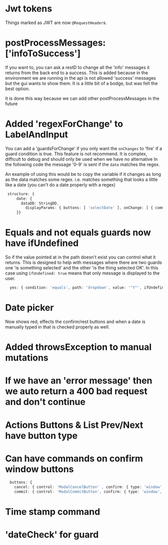 # Jwt tokens
Things marked as JWT are now `@RequestHeader`s.

#  postProcessMessages: ['infoToSuccess']
If you want to, you can ask a restD to change all the 'info' messages it returns from the back end to a success. This is
added because in the environment we are running in the api is not allowed 'success' messages but the gui wants to show them.
It is a little bit of a bodge, but was felt the best option. 

It is done this way because we can add other postProcessMessages in the future

# Added 'regexForChange' to LabelAndInput 
You can add a 'guardsForChange' if you only want the `onChanges` to 'fire' if a guard condition is true. 
This feature is not recommend. It is complex, difficult to debug and should only be used when we have no alternative
In the following code the message '0-9' is sent if the `date` matches the regex. 

An example of using this would be to copy the variable if it changes as long as the data matches some regex. i.e. matches something that looks a little like a
date (you can't do a date properly with a regex)
 ```typescript
  structure: {
      date: {
        dataDD: StringDD,
          displayParams: { buttons: [ 'selectDate' ], onChange: [ { command: 'message', msg: '0-9' } ], regexForChange: '<put the reg ex here>' }
      }}
```

# Equals and not equals guards now have ifUndefined

So if the value pointed at in the path doesn't exist you can control what it returns. This is designed to help with messages where there are two 
guards one 'is something selected' and the other 'is the thing selected OK'. In this case using `ìfUndefined: true` means that only message is displayed to the user.
```typescript
  yes: { condition: 'equals', path: 'dropdown', value: '"Y"', ifUndefined: true, message: 'Select Yes to enable' },
```

# Date picker
Now shows red, effects the confirm/rest buttons and when a date is manually typed in that is checked properly as well.

# Added throwsException to manual mutations

# If we have an 'error message' then we auto return a 400 bad request and don't continue

# Actions Buttons & List Prev/Next have button type

# Can have commands on confirm window buttons

```typescript
  buttons: {
    cancel: { control: 'ModalCancelButton' , confirm: { type: 'window', title: 'The title for the cancel'  , showCancelButton: false }},
    commit: { control: 'ModalCommitButton', confirm: { type: 'window', confirmActions: {command: 'message', msg: 'canceling'}, cancelActions: {command: 'message', msg: 'not canceling'}  , showCancelButton: true } }

```

# Time stamp command

#   'dateCheck' for guard